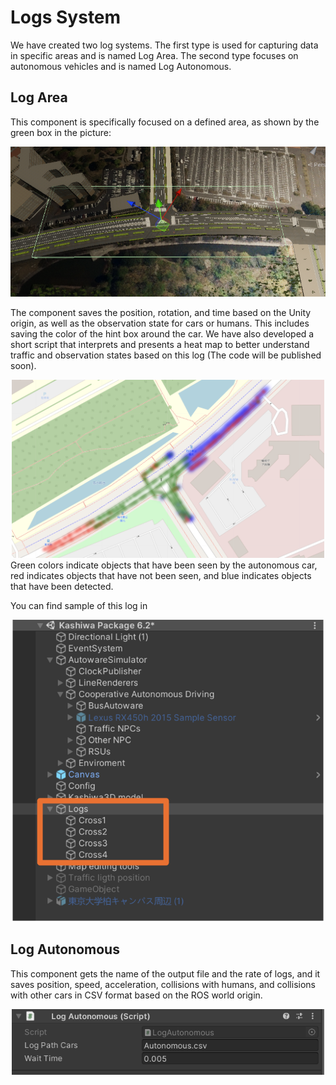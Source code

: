 # Logs System

We have created two log systems. The first type is used for capturing data in specific areas and is named Log Area. The second type focuses on autonomous vehicles and is named Log Autonomous.

## Log Area
This component is specifically focused on a defined area, as shown by the green box in the picture:

<div style="text-align: center;">
  <img src="image-1.png" alt="alt text" width="800">
</div>

The component saves the position, rotation, and time based on the Unity origin, as well as the observation state for cars or humans. This includes saving the color of the hint box around the car. We have also developed a short script that interprets and presents a heat map to better understand traffic and observation states based on this log (The code will be published soon).

<div style="text-align: center;">
  <img src="image-2.png" alt="alt text" width="500">
</div>
Green colors indicate objects that have been seen by the autonomous car, red indicates objects that have not been seen, and blue indicates objects that have been detected.

You can find sample of this log in 

<!-- ![alt text](image-3.png) -->
<div style="text-align: center;">
  <img src="image-3.png" alt="alt text" width="500">
</div>




## Log Autonomous
This component gets the name of the output file and the rate of logs, and it saves position, speed, acceleration, collisions with humans, and collisions with other cars in CSV format based on the ROS world origin.

<div style="text-align: center;">
  <img src="image.png" alt="alt text" width="500">
</div>


